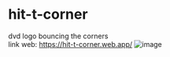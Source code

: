 # hit-t-corner
dvd logo bouncing the corners <br/>
link web: https://hit-t-corner.web.app/
![image](https://user-images.githubusercontent.com/66080281/104624321-2f043f00-5672-11eb-91de-55ae28bce1a2.png)
